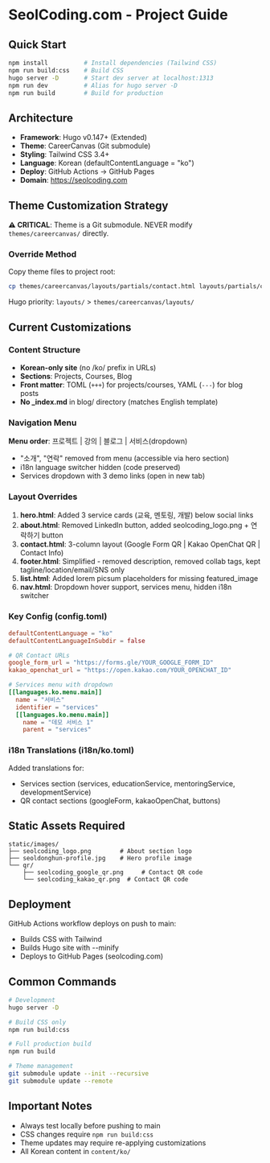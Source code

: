# SeolCoding.com - Project Guide

## Quick Start

```bash
npm install          # Install dependencies (Tailwind CSS)
npm run build:css    # Build CSS
hugo server -D       # Start dev server at localhost:1313
npm run dev          # Alias for hugo server -D
npm run build        # Build for production
```

## Architecture

- **Framework**: Hugo v0.147+ (Extended)
- **Theme**: CareerCanvas (Git submodule)
- **Styling**: Tailwind CSS 3.4+
- **Language**: Korean (defaultContentLanguage = "ko")
- **Deploy**: GitHub Actions → GitHub Pages
- **Domain**: <https://seolcoding.com>

## Theme Customization Strategy

**⚠️ CRITICAL**: Theme is a Git submodule. NEVER modify `themes/careercanvas/` directly.

### Override Method

Copy theme files to project root:

```bash
cp themes/careercanvas/layouts/partials/contact.html layouts/partials/contact.html
```

Hugo priority: `layouts/` > `themes/careercanvas/layouts/`

## Current Customizations

### Content Structure

- **Korean-only site** (no /ko/ prefix in URLs)
- **Sections**: Projects, Courses, Blog
- **Front matter**: TOML (`+++`) for projects/courses, YAML (`---`) for blog posts
- **No _index.md** in blog/ directory (matches English template)

### Navigation Menu

**Menu order**: 프로젝트 | 강의 | 블로그 | 서비스(dropdown)

- "소개", "연락" removed from menu (accessible via hero section)
- i18n language switcher hidden (code preserved)
- Services dropdown with 3 demo links (open in new tab)

### Layout Overrides

1. **hero.html**: Added 3 service cards (교육, 멘토링, 개발) below social links
2. **about.html**: Removed LinkedIn button, added seolcoding_logo.png + 연락하기 button
3. **contact.html**: 3-column layout (Google Form QR | Kakao OpenChat QR | Contact Info)
4. **footer.html**: Simplified - removed description, removed collab tags, kept tagline/location/email/SNS only
5. **list.html**: Added lorem picsum placeholders for missing featured_image
6. **nav.html**: Dropdown hover support, services menu, hidden i18n switcher

### Key Config (config.toml)

```toml
defaultContentLanguage = "ko"
defaultContentLanguageInSubdir = false

# QR Contact URLs
google_form_url = "https://forms.gle/YOUR_GOOGLE_FORM_ID"
kakao_openchat_url = "https://open.kakao.com/YOUR_OPENCHAT_ID"

# Services menu with dropdown
[[languages.ko.menu.main]]
  name = "서비스"
  identifier = "services"
  [[languages.ko.menu.main]]
    name = "데모 서비스 1"
    parent = "services"
```

### i18n Translations (i18n/ko.toml)

Added translations for:

- Services section (services, educationService, mentoringService, developmentService)
- QR contact sections (googleForm, kakaoOpenChat, buttons)

## Static Assets Required

```
static/images/
├── seolcoding_logo.png        # About section logo
├── seoldonghun-profile.jpg    # Hero profile image
└── qr/
    ├── seolcoding_google_qr.png     # Contact QR code
    └── seolcoding_kakao_qr.png  # Contact QR code
```

## Deployment

GitHub Actions workflow deploys on push to main:

- Builds CSS with Tailwind
- Builds Hugo site with --minify
- Deploys to GitHub Pages (seolcoding.com)

## Common Commands

```bash
# Development
hugo server -D

# Build CSS only
npm run build:css

# Full production build
npm run build

# Theme management
git submodule update --init --recursive
git submodule update --remote
```

## Important Notes

- Always test locally before pushing to main
- CSS changes require `npm run build:css`
- Theme updates may require re-applying customizations
- All Korean content in `content/ko/`

